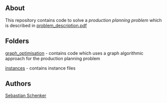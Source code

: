 About
------
This repository contains code to solve a _production planning problem_ which 
is described in [problem\_description.pdf](./problem_description.pdf)

Folders
--------
[graph_optimisation](./graph-optimisation) - contains code which uses a graph algorithmic approach for the production planning problem

[instances](./instances) - contains instance files

Authors
-------
[Sebastian Schenker](https://github.com/asbestian)
